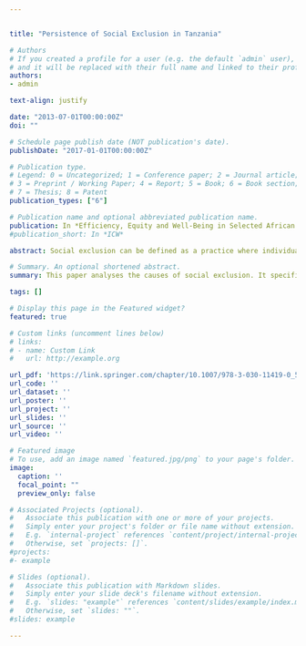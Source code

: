 ```yaml
---


title: "Persistence of Social Exclusion in Tanzania"

# Authors
# If you created a profile for a user (e.g. the default `admin` user), write the username (folder name) here
# and it will be replaced with their full name and linked to their profile.
authors:
- admin

text-align: justify

date: "2013-07-01T00:00:00Z"
doi: ""

# Schedule page publish date (NOT publication's date).
publishDate: "2017-01-01T00:00:00Z"

# Publication type.
# Legend: 0 = Uncategorized; 1 = Conference paper; 2 = Journal article;
# 3 = Preprint / Working Paper; 4 = Report; 5 = Book; 6 = Book section;
# 7 = Thesis; 8 = Patent
publication_types: ["6"]

# Publication name and optional abbreviated publication name.
publication: In *Efficiency, Equity and Well-Being in Selected African Countries*
#publication_short: In *ICW*

abstract: Social exclusion can be defined as a practice where individuals are fully or partially excluded from social, economic and cultural networks. Hence, the concept of social exclusion is multidimensional and associated with economic, social, political and cultural aspects. This paper analyses the causes of social exclusion. It specifically explores the reasons why an individual experiences social exclusion today on the assumption that this may lead to similar experiences in the future. Literature suggests that there are two underlying processes that lead to the persistence of social exclusion. One, individuals are heterogeneous in terms of observed and unobserved adverse characteristics which are important for someone to experience social exclusion over time. Second, individuals may experience social exclusion due to state dependency, that is, the experience of social exclusion in one period may itself incite the chances of experiencing it in subsequent periods. Differentiating the two processes is important because policy options for addressing the two social exclusion processes are also different. Using data from the Tanzania National Panel Survey (TZNPS), this paper provides new evidence on the state of social exclusion in Tanzania.

# Summary. An optional shortened abstract.
summary: This paper analyses the causes of social exclusion. It specifically explores the reasons why an individual experiences social exclusion today on the assumption that this may lead to similar experiences in the future.

tags: []

# Display this page in the Featured widget?
featured: true

# Custom links (uncomment lines below)
# links:
# - name: Custom Link
#   url: http://example.org

url_pdf: 'https://link.springer.com/chapter/10.1007/978-3-030-11419-0_5'
url_code: ''
url_dataset: ''
url_poster: ''
url_project: ''
url_slides: ''
url_source: ''
url_video: ''

# Featured image
# To use, add an image named `featured.jpg/png` to your page's folder.
image:
  caption: ''
  focal_point: ""
  preview_only: false

# Associated Projects (optional).
#   Associate this publication with one or more of your projects.
#   Simply enter your project's folder or file name without extension.
#   E.g. `internal-project` references `content/project/internal-project/index.md`.
#   Otherwise, set `projects: []`.
#projects:
#- example

# Slides (optional).
#   Associate this publication with Markdown slides.
#   Simply enter your slide deck's filename without extension.
#   E.g. `slides: "example"` references `content/slides/example/index.md`.
#   Otherwise, set `slides: ""`.
#slides: example

---
```

